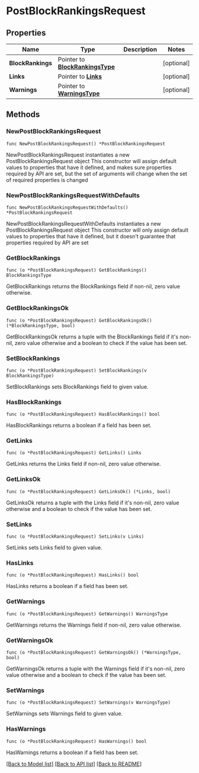 # PostBlockRankingsRequest

## Properties

Name | Type | Description | Notes
------------ | ------------- | ------------- | -------------
**BlockRankings** | Pointer to [**BlockRankingsType**](BlockRankingsType.md) |  | [optional] 
**Links** | Pointer to [**Links**](Links.md) |  | [optional] 
**Warnings** | Pointer to [**WarningsType**](WarningsType.md) |  | [optional] 

## Methods

### NewPostBlockRankingsRequest

`func NewPostBlockRankingsRequest() *PostBlockRankingsRequest`

NewPostBlockRankingsRequest instantiates a new PostBlockRankingsRequest object
This constructor will assign default values to properties that have it defined,
and makes sure properties required by API are set, but the set of arguments
will change when the set of required properties is changed

### NewPostBlockRankingsRequestWithDefaults

`func NewPostBlockRankingsRequestWithDefaults() *PostBlockRankingsRequest`

NewPostBlockRankingsRequestWithDefaults instantiates a new PostBlockRankingsRequest object
This constructor will only assign default values to properties that have it defined,
but it doesn't guarantee that properties required by API are set

### GetBlockRankings

`func (o *PostBlockRankingsRequest) GetBlockRankings() BlockRankingsType`

GetBlockRankings returns the BlockRankings field if non-nil, zero value otherwise.

### GetBlockRankingsOk

`func (o *PostBlockRankingsRequest) GetBlockRankingsOk() (*BlockRankingsType, bool)`

GetBlockRankingsOk returns a tuple with the BlockRankings field if it's non-nil, zero value otherwise
and a boolean to check if the value has been set.

### SetBlockRankings

`func (o *PostBlockRankingsRequest) SetBlockRankings(v BlockRankingsType)`

SetBlockRankings sets BlockRankings field to given value.

### HasBlockRankings

`func (o *PostBlockRankingsRequest) HasBlockRankings() bool`

HasBlockRankings returns a boolean if a field has been set.

### GetLinks

`func (o *PostBlockRankingsRequest) GetLinks() Links`

GetLinks returns the Links field if non-nil, zero value otherwise.

### GetLinksOk

`func (o *PostBlockRankingsRequest) GetLinksOk() (*Links, bool)`

GetLinksOk returns a tuple with the Links field if it's non-nil, zero value otherwise
and a boolean to check if the value has been set.

### SetLinks

`func (o *PostBlockRankingsRequest) SetLinks(v Links)`

SetLinks sets Links field to given value.

### HasLinks

`func (o *PostBlockRankingsRequest) HasLinks() bool`

HasLinks returns a boolean if a field has been set.

### GetWarnings

`func (o *PostBlockRankingsRequest) GetWarnings() WarningsType`

GetWarnings returns the Warnings field if non-nil, zero value otherwise.

### GetWarningsOk

`func (o *PostBlockRankingsRequest) GetWarningsOk() (*WarningsType, bool)`

GetWarningsOk returns a tuple with the Warnings field if it's non-nil, zero value otherwise
and a boolean to check if the value has been set.

### SetWarnings

`func (o *PostBlockRankingsRequest) SetWarnings(v WarningsType)`

SetWarnings sets Warnings field to given value.

### HasWarnings

`func (o *PostBlockRankingsRequest) HasWarnings() bool`

HasWarnings returns a boolean if a field has been set.


[[Back to Model list]](../README.md#documentation-for-models) [[Back to API list]](../README.md#documentation-for-api-endpoints) [[Back to README]](../README.md)



